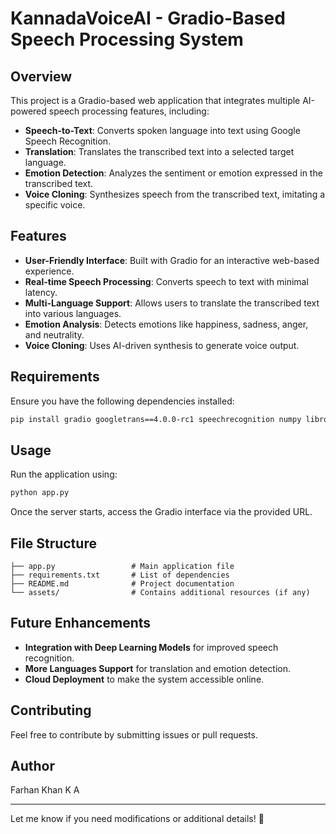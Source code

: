 # KannadaVoiceAI - Gradio-Based Speech Processing System

## Overview
This project is a Gradio-based web application that integrates multiple AI-powered speech processing features, including:
- **Speech-to-Text**: Converts spoken language into text using Google Speech Recognition.
- **Translation**: Translates the transcribed text into a selected target language.
- **Emotion Detection**: Analyzes the sentiment or emotion expressed in the transcribed text.
- **Voice Cloning**: Synthesizes speech from the transcribed text, imitating a specific voice.

## Features
- **User-Friendly Interface**: Built with Gradio for an interactive web-based experience.
- **Real-time Speech Processing**: Converts speech to text with minimal latency.
- **Multi-Language Support**: Allows users to translate the transcribed text into various languages.
- **Emotion Analysis**: Detects emotions like happiness, sadness, anger, and neutrality.
- **Voice Cloning**: Uses AI-driven synthesis to generate voice output.

## Requirements
Ensure you have the following dependencies installed:

```bash
pip install gradio googletrans==4.0.0-rc1 speechrecognition numpy librosa torch
```

## Usage
Run the application using:

```bash
python app.py
```

Once the server starts, access the Gradio interface via the provided URL.

## File Structure
```
├── app.py                 # Main application file
├── requirements.txt       # List of dependencies
├── README.md              # Project documentation
└── assets/                # Contains additional resources (if any)
```

## Future Enhancements
- **Integration with Deep Learning Models** for improved speech recognition.
- **More Languages Support** for translation and emotion detection.
- **Cloud Deployment** to make the system accessible online.

## Contributing
Feel free to contribute by submitting issues or pull requests.

## Author
Farhan Khan K A

---
Let me know if you need modifications or additional details! 🚀

